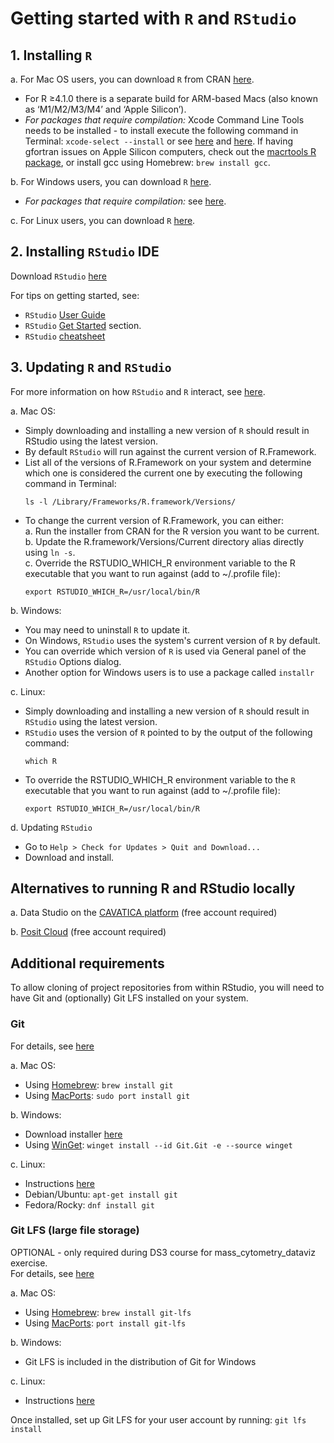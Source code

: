 # Getting started with `R` and `RStudio`

## 1. Installing `R`

a. For Mac OS users, you can download `R` from CRAN [here](https://cran.r-project.org/bin/macosx/).  
   - For R ≥4.1.0 there is a separate build for ARM-based Macs (also known as ‘M1/M2/M3/M4’ and ‘Apple Silicon’).  
   - _For packages that require compilation:_ Xcode Command Line Tools needs to be installed - to install execute the following command in Terminal: `xcode-select --install` or see [here](https://cran.r-project.org/bin/macosx/tools/) and [here](https://mac.install.guide/commandlinetools). If having gfortran issues on Apple Silicon computers, check out the [macrtools R package](https://github.com/coatless-mac/macrtools/), or install gcc using Homebrew: `brew install gcc`.   

b. For Windows users, you can download `R` [here](https://cran.r-project.org/bin/windows/base/).  
   - _For packages that require compilation:_ see [here](https://cran.r-project.org/bin/windows/Rtools/).  

c. For Linux users, you can download `R` [here](https://cran.rstudio.com/bin/linux/).  

## 2. Installing `RStudio` IDE  
Download `RStudio` [here](https://posit.co/download/rstudio-desktop/)  
  
For tips on getting started, see:  
   - `RStudio` [User Guide](https://docs.posit.co/ide/user/)  
   - `RStudio` [Get Started](https://docs.posit.co/ide/user/ide/get-started/) section.
   - `RStudio` [cheatsheet](https://rstudio.github.io/cheatsheets/html/rstudio-ide.html)  

## 3. Updating `R` and `RStudio`  

For more information on how `RStudio` and `R` interact, see [here](https://support.posit.co/hc/en-us/articles/200486138-Changing-R-versions-for-the-RStudio-Desktop-IDE).  

a. Mac OS:
   - Simply downloading and installing a new version of `R` should result in RStudio using the latest version.  
   - By default `RStudio` will run against the current version of R.Framework.  
   - List all of the versions of R.Framework on your system and determine which one is considered the current one by executing the following command in Terminal:
		```
		ls -l /Library/Frameworks/R.framework/Versions/
		```
   - To change the current version of R.Framework, you can either:  
     a. Run the installer from CRAN for the R version you want to be current.  
     b. Update the R.framework/Versions/Current directory alias directly using `ln -s`.  
	  c. Override the RSTUDIO_WHICH_R environment variable to the R executable that you want to run against (add to ~/.profile file):
		```
		export RSTUDIO_WHICH_R=/usr/local/bin/R
		```

b. Windows:
   - You may need to uninstall `R` to update it.  
   - On Windows, `RStudio` uses the system's current version of `R` by default.
   - You can override which version of `R` is used via General panel of the `RStudio` Options dialog.
   - Another option for Windows users is to use a package called `installr`

c. Linux:
   - Simply downloading and installing a new version of `R` should result in `RStudio` using the latest version.  
   - `RStudio` uses the version of `R` pointed to by the output of the following command:
		```
		which R
		```
   - To override the RSTUDIO_WHICH_R environment variable to the `R` executable that you want to run against (add to ~/.profile file):
		```
		export RSTUDIO_WHICH_R=/usr/local/bin/R
		```

d. Updating `RStudio`
   - Go to `Help > Check for Updates > Quit and Download...`  
   - Download and install.  


## Alternatives to running R and RStudio locally
a. Data Studio on the [CAVATICA platform](https://cavatica.sbgenomics.com/) (free account required)

b. [Posit Cloud](https://posit.cloud/plans/free) (free account required)


## Additional requirements
To allow cloning of project repositories from within RStudio, you will need to have Git and (optionally) Git LFS installed on your system. 

### Git
For details, see [here](https://git-scm.com/downloads)  

a. Mac OS:  
   - Using [Homebrew](https://brew.sh/): `brew install git`   
   - Using [MacPorts](https://www.macports.org/): `sudo port install git`   

b. Windows:  
   - Download installer [here](https://git-scm.com/download/win)  
   - Using [WinGet](https://learn.microsoft.com/en-us/windows/package-manager/winget/): `winget install --id Git.Git -e --source winget` 

c. Linux:  
   - Instructions [here](https://git-scm.com/download/linux)  
   - Debian/Ubuntu: `apt-get install git`  
   - Fedora/Rocky: `dnf install git `

### Git LFS (large file storage)  
OPTIONAL - only required during DS3 course for mass_cytometry_dataviz exercise.  
For details, see [here](https://git-lfs.com/)  

a. Mac OS:  
   - Using [Homebrew](https://brew.sh/): `brew install git-lfs`   
   - Using [MacPorts](https://www.macports.org/): `port install git-lfs`   

b. Windows:  
   - Git LFS is included in the distribution of Git for Windows  

c. Linux:  
   - Instructions [here](https://github.com/git-lfs/git-lfs/blob/main/INSTALLING.md)  

Once installed, set up Git LFS for your user account by running:
`git lfs install`

